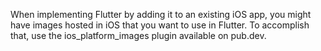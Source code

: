When implementing Flutter by
adding it to an existing iOS app,
you might have images hosted in iOS that you
want to use in Flutter. To accomplish
that, use the ios_platform_images plugin
available on pub.dev.
